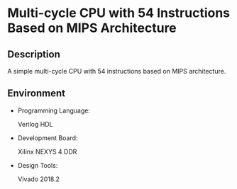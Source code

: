 # Multi-cycle CPU with 54 Instructions Based on MIPS Architecture

## Description

A simple multi-cycle CPU with 54 instructions based on MIPS architecture.



## Environment

- Programming Language: 

    Verilog HDL

- Development Board:

    Xilinx NEXYS 4 DDR

- Design Tools: 

    Vivado 2018.2



